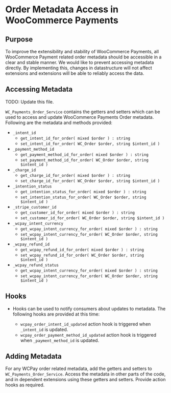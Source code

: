 # Order Metadata Access in WooCommerce Payments

## Purpose

To improve the extensibility and stability of WooCommerce Payments, all WooCommerce Payment related order metadata should be accessible in a clear and stable manner. We would like to prevent accessing metadata directly. By implementing this, changes in datastructure will not affect extensions and extensions will be able to reliably access the data. 

## Accessing Metadata

TODO: Update this file.


`WC_Payments_Order_Service` contains the getters and setters which can be used to access and update WooCommerce Payments Order metadata. Following are the metadata and methods provided:
- `_intent_id`
	- `get_intent_id_for_order( mixed $order ) : string`
	- `set_intent_id_for_order( WC_Order $order, string $intent_id )`
- `_payment_method_id`
	- `get_payment_method_id_for_order( mixed $order ) : string`
	- `set_payment_method_id_for_order( WC_Order $order, string $intent_id )`
- `_charge_id`
	- `get_charge_id_for_order( mixed $order ) : string`
	- `set_charge_id_for_order( WC_Order $order, string $intent_id )`
- `_intention_status`
	- `get_intention_status_for_order( mixed $order ) : string`
	- `set_intention_status_for_order( WC_Order $order, string $intent_id )`
- `_stripe_customer_id`
	- `get_customer_id_for_order( mixed $order ) : string`
	- `set_customer_id_for_order( WC_Order $order, string $intent_id )`
- `_wcpay_intent_currency`
	- `get_wcpay_intent_currency_for_order( mixed $order ) : string`
	- `set_wcpay_intent_currency_for_order( WC_Order $order, string $intent_id )`
- `_wcpay_refund_id`
	- `get_wcpay_refund_id_for_order( mixed $order ) : string`
	- `set_wcpay_refund_id_for_order( WC_Order $order, string $intent_id )`
- `_wcpay_refund_status`
	- `get_wcpay_intent_currency_for_order( mixed $order ) : string`
	- `set_wcpay_intent_currency_for_order( WC_Order $order, string $intent_id )`

## Hooks

- Hooks can be used to notify consumers about updates to metadata. The following hooks are provided at this time:

	- `wcpay_order_intent_id_updated` action hook is triggered when `_intent_id` is updated.
	- `wcpay_order_payment_method_id_updated` action hook is triggered when `_payment_method_id` is updated.

## Adding Metadata

For any WCPay order related  metadata, add the getters and setters to `WC_Payments_Order_Service`. Access the metadata in other parts of the code, and in dependent extensions using these getters and setters. Provide action hooks as required.
